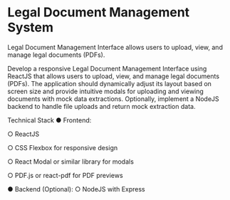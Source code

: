 # Legal Document Management System
Legal Document Management Interface allows users to upload, view, and manage legal documents (PDFs).


Develop a responsive Legal Document Management Interface using ReactJS that allows users to upload, view, and manage legal documents (PDFs). The application should dynamically adjust its layout based on screen size and provide intuitive modals for uploading and viewing 
documents with mock data extractions. Optionally, implement a NodeJS backend to handle file uploads and return mock extraction data.


Technical Stack 
● Frontend:


  ○ ReactJS 

  
  ○ CSS Flexbox for responsive design 

  
  ○ React Modal or similar library for modals 

  
  ○ PDF.js or react-pdf for PDF previews 

  
● Backend (Optional): 
  ○ NodeJS with Express
